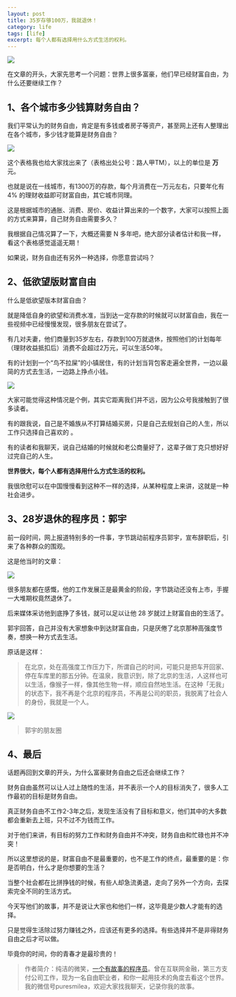 ```yaml
---
layout: post
title: 35岁存够100万，我就退休！
category: life
tags: [life]
excerpt: 每个人都有选择用什么方式生活的权利。
---
```


![](http://favorites.ren/assets/images/2020/it/tuixiu/tuixiu01.jpg) 

在文章的开头，大家先思考一个问题：世界上很多富豪，他们早已经财富自由，为什么还要继续工作？

## 1、各个城市多少钱算财务自由？

我们平常认为的财务自由，肯定是有多钱或者房子等资产，甚至网上还有人整理出在各个城市，多少钱才能算是财务自由？

![](http://favorites.ren/assets/images/2020/it/tuixiu/tuixiu02.jpg) 

这个表格我也给大家找出来了（表格出处公号：路人甲TM），以上的单位是 **万** 元。

也就是说在一线城市，有1300万的存款，每个月消费在一万元左右，只要年化有 4% 的理财收益即可财富自由，其它城市同理。

这是根据城市的通胀、消费、房价、收益计算出来的一个数字，大家可以按照上面的方式来算算，自己财务自由需要多久？

我根据自己情况算了一下，大概还需要 N 多年吧，绝大部分读者估计和我一样，看这个表格感觉遥遥无期！

如果说，财务自由还有另外一种选择，你愿意尝试吗？

## 2、低欲望版财富自由

什么是低欲望版本财富自由？

就是降低自身的欲望和消费水准，当到达一定存款的时候就可以财富自由，我在一些视频中已经慢慢发现，很多朋友在尝试了。

有几对夫妻，他们商量到35岁左右，存款到100万就退休，按照他们的计划每年（理财收益抵扣后）消费不会超过2万元，可以生活50年。

有的计划到一个“鸟不拉屎”的小镇居住，有的计划当背包客走遍全世界，一边以最简的方式去生活，一边路上挣点小钱。

![](http://favorites.ren/assets/images/2020/it/tuixiu/tuixiu03.jpg) 

大家可能觉得这种情况是个例，其实它距离我们并不远，因为公众号我接触到了很多读者。

有的跟我说，自己是不婚族从不打算结婚买房，只是自己去规划自己的人生，所以工作只选择自己喜欢的 。

有的读者和我聊天，说自己结婚的时候就和老公商量好了，这辈子做丁克只想好好过完自己的人生。

**世界很大，每个人都有选择用什么方式生活的权利。**

我很欣慰可以在中国慢慢看到这种不一样的选择，从某种程度上来讲，这就是一种社会进步。

## 3、28岁退休的程序员：郭宇

前一段时间，网上报道特别多的一件事，字节跳动前程序员郭宇，宣布辞职后，引来了各种群众的围观。

这是他当时的文章：

![](http://favorites.ren/assets/images/2020/it/tuixiu/tuixiu04.jpg) 

很多朋友都在感慨，他的工作发展正是最黄金的阶段，字节跳动还没有上市，手握一大堆期权竟然退休了。

后来媒体采访他到底挣了多钱，就可以足以让他 28 岁就过上财富自由的生活了。

郭宇回答，自己并没有大家想象中到达财富自由，只是厌倦了北京那种高强度节奏，想换一种方式去生活。

原话是这样：

>在北京，处在高强度工作压力下，所谓自己的时间，可能只是把车开回家、停在车库里的那五分钟。在温泉，我意识到，除了北京的生活，人这样也可以生活，像猴子一样，像其他生物一样，顺应自然地生活。在这种「无我」的状态下，我不再是个北京的程序员，不再是公司的职员，我脱离了社会人的身份，我就是一个人。

![](http://favorites.ren/assets/images/2020/it/tuixiu/tuixiu05.jpg) 

>郭宇的朋友圈 

## 4、最后

话题再回到文章的开头，为什么富豪财务自由之后还会继续工作？

财务自由虽然可以让人过上随性的生活，并不表示一个人的目标消失了，很多人工作最初的目标是财务自由。

真正财务自由不工作2-3年之后，发现生活没有了目标和意义，他们其中的大多数都会重新去上班，只不过不为钱而工作。

对于他们来讲，有目标的努力工作和财务自由并不冲突，财务自由和忙碌也并不冲突！

所以这里想说的是，财富自由不是最重要的，也不是工作的终点，最重要的是：你是否明白，什么才是你想要的生活？

当整个社会都在比拼挣钱的时候，有些人却急流勇退，走向了另外一个方向，去探索完全不同的生活方式。

今天写他们的故事，并不是说让大家也和他们一样，这毕竟是少数人才能有的选择。

只是觉得生活除过努力赚钱之外，应该还有更多的选择。有些选择并不是非得财务自由之后才可以做。

毕竟你的时间，你的青春才是最珍贵的！

>作者简介：纯洁的微笑，[一个有故事的程序员](http://www.ityouknow.com/life/2020/03/25/fengkou-10year.html)。曾在互联网金融，第三方支付公司工作，现为一名自由职业者，和你一起用技术的角度去看这个世界。我的微信号puresmilea，欢迎大家找我聊天，记录你我的故事。



